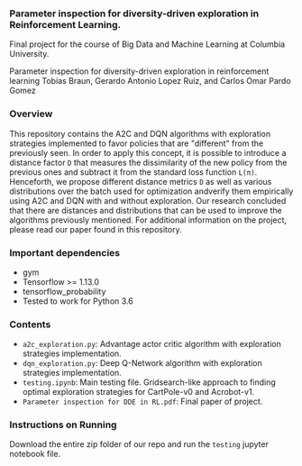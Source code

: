### Parameter inspection for diversity-driven exploration in Reinforcement Learning.
Final project for the course of Big Data and Machine Learning at Columbia University.

Parameter inspection for diversity-driven exploration in reinforcement learning
Tobias Braun, Gerardo Antonio Lopez Ruiz, and Carlos Omar Pardo Gomez

### Overview

This repository contains the A2C and DQN algorithms with exploration strategies implemented to favor policies that are "different" from the previously seen. In order to apply this concept, it is possible to introduce a distance factor `D` that measures the dissimilarity of the new policy from the previous ones and subtract it from the standard loss function `L(π)`. Henceforth, we propose different distance metrics `D` as well as various distributions over the batch used for optimization andverify them empirically using A2C and DQN with and without exploration. Our research concluded that there are distances and distributions that can be used to improve the algorithms previously mentioned. For additional information on the project, please read our paper found in this repository. 

### Important dependencies
 - gym
 - Tensorflow >= 1.13.0
 - tensorflow_probability
 - Tested to work for Python 3.6

### Contents

- `a2c_exploration.py`: Advantage actor critic algorithm with exploration strategies implementation.
- `dqn_exploration.py`: Deep Q-Network algorithm with exploration strategies implementation.
- `testing.ipynb`: Main testing file. Gridsearch-like approach to finding optimal exploration strategies for CartPole-v0 and Acrobot-v1.
- `Parameter inspection for DDE in RL.pdf`: Final paper of project. 

### Instructions on Running 
Download the entire zip folder of our repo and run the `testing` jupyter notebook file. 

